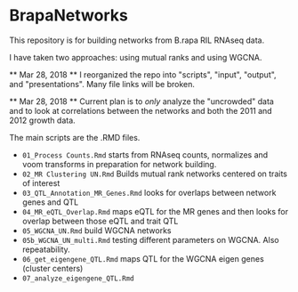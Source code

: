# BrapaNetworks

This repository is for building networks from B.rapa RIL RNAseq data.

I have taken two approaches: using mutual ranks and using WGCNA.

** Mar 28, 2018 ** I reorganized the repo into "scripts", "input", "output", and "presentations".  Many file links will be broken.

** Mar 28, 2018 ** Current plan is to *only* analyze the "uncrowded" data and to look at correlations between the networks and both the 2011 and 2012 growth data.

The main scripts are the .RMD files. 

* `01_Process Counts.Rmd` starts from RNAseq counts, normalizes and voom transforms in preparation for network building.
* `02_MR Clustering UN.Rmd` Builds mutual rank networks centered on traits of interest
* `03_QTL_Annotation_MR_Genes.Rmd` looks for overlaps between network genes and QTL
* `04_MR_eQTL_Overlap.Rmd` maps eQTL for the MR genes and then looks for overlap between those eQTL and trait QTL
* `05_WGCNA_UN.Rmd` build WGCNA networks
* `05b_WGCNA_UN_multi.Rmd` testing different parameters on WGCNA.  Also repeatability.
* `06_get_eigengene_QTL.Rmd` maps QTL for the WGCNA eigen genes (cluster centers)
* `07_analyze_eigengene_QTL.Rmd` 


